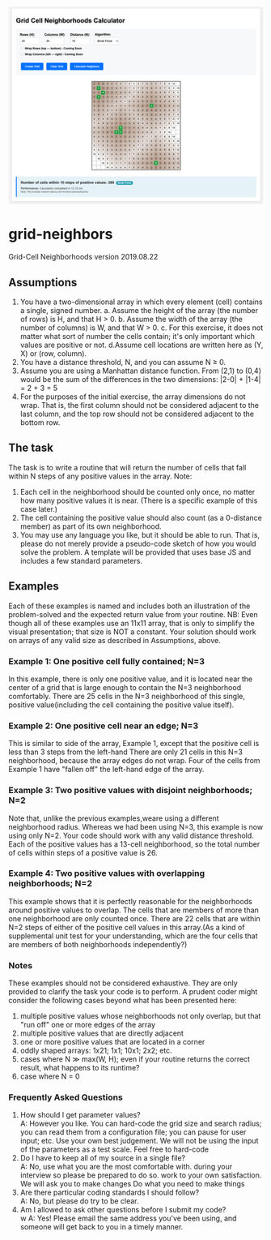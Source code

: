 ![Grid Neighbors Web Interface](neighbors_page.png)

# grid-neighbors

Grid-Cell Neighborhoods
version 2019.08.22
## Assumptions
1. You have a two-dimensional array in which every element (cell) contains a single, signed
number. 
  a. Assume the height of the array (the number of rows) is H, and that H > 0.
  b. Assume the width of the array (the number of columns) is W, and that W > 0.
  c. For this exercise, it does not matter what sort of number the cells contain; it's only important which values are positive or not.
  d.Assume cell locations are written here as (Y, X) or (row, column).
2. You have a distance threshold, N, and you can assume N ≥ 0.
3. Assume you are using a Manhattan distance function. From (2,1) to (0,4) would be the sum of the differences in the two dimensions: |2-0| + |1-4| = 2 + 3 = 5
4. For the purposes of the initial exercise, the array dimensions do not wrap. That is, the first column should not be considered adjacent to the last column, and the top row should not be considered adjacent to the bottom row.

## The task
The task is to write a routine that will return the number of cells that fall within N steps of any positive values in the array. 
Note:
1. Each cell in the neighborhood should be counted only once, no matter how many positive values it is near. (There is a specific example of this case later.)
2. The cell containing the positive value should also count (as a 0-distance member) as part of its own neighborhood.
3. You may use any language you like, but it should be able to run. That is, please do not merely provide a pseudo-code sketch of how you would solve the problem. A template will be provided that uses base JS and includes a few standard parameters.

## Examples
Each of these examples is named and includes both an illustration of the problem-solved and the expected return value from your routine.
NB: Even though all of these examples use an 11x11 array, that is only to simplify the visual presentation; that size is NOT a constant. Your solution should work on arrays of any valid size as described in Assumptions, above.

### Example 1: One positive cell fully contained; N=3
In this example, there is only one positive value, and it is located near the center of a grid that is large enough to contain the N=3 neighborhood comfortably.
There are 25 cells in the N=3 neighborhood of this single, positive value(including the cell containing the positive value itself).

### Example 2: One positive cell near an edge; N=3
This is similar to side of the array, Example 1, except that the positive cell is less than 3 steps from the left-hand
There are only 21 cells in this N=3 neighborhood, because the array edges do not wrap. Four of the cells from Example 1 have "fallen off" the left-hand edge of the array.

### Example 3: Two positive values with disjoint neighborhoods; N=2
Note that, unlike the previous examples,weare using a different neighborhood radius. Whereas we had been using N=3, this example is now using only N=2. Your code should work with any valid distance threshold.
Each of the positive values has a 13-cell neighborhood, so the total number of cells within steps of a positive value is 26.

### Example 4: Two positive values with overlapping neighborhoods; N=2
This example shows that it is perfectly reasonable for the neighborhoods around positive values to overlap. The cells that are members of more than one neighborhood are only counted once.
There are 22 cells that are within N=2 steps of either of the positive cell values in this array.(As a kind of supplemental unit test for your understanding, which are the four cells that are members of both neighborhoods independently?)

### Notes
These examples should not be considered exhaustive. They are only provided to clarify the task your code is to perform. A prudent coder might consider the following cases beyond what has been presented here:
1. multiple positive values whose neighborhoods not only overlap, but that "run off" one or more edges of the array
2. multiple positive values that are directly adjacent
3. one or more positive values that are located in a corner
4. oddly shaped arrays: 1x21; 1x1; 10x1; 2x2; etc.
5. cases where N ≫ max(W, H); even if your routine returns the correct result, what happens to its runtime?
6. case where N = 0

### Frequently Asked Questions
1. How should I get parameter values?<br>
  A: However you like. You can hard-code the grid size and search radius; you can read them from a configuration file; you can pause for user input; etc. Use your own best judgement. We will not be using the input of the parameters as a test scale. Feel free to hard-code
2. Do I have to keep all of my source in a single file?<br>
  A: No, use what you are the most comfortable with. during your interview so please be prepared to do so. work to your own satisfaction. We will ask you to make changes Do what you need to make things
3. Are there particular coding standards I should follow?<br>
  A: No, but please do try to be clear.
4. Am I allowed to ask other questions before I submit my code?<br>w
  A: Yes! Please email the same address you've been using, and someone will get back to you in a timely manner.